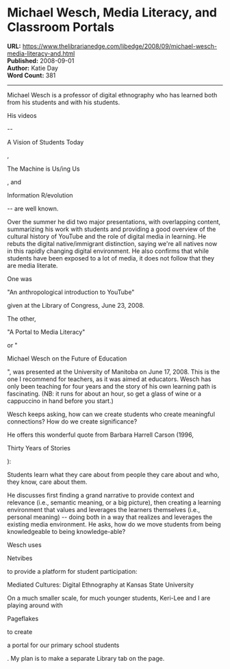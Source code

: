 # Michael Wesch, Media Literacy, and Classroom Portals

**URL:** https://www.thelibrarianedge.com/libedge/2008/09/michael-wesch-media-literacy-and.html  
**Published:** 2008-09-01  
**Author:** Katie Day  
**Word Count:** 381

---

Michael Wesch is a professor of digital ethnography who has learned both from his students and with his students.

His videos

--

A Vision of Students Today

,

The Machine is Us/ing Us

, and

Information R/evolution

-- are well known.

Over the summer he did two major presentations, with overlapping content, summarizing his work with students and providing a good overview of the cultural history of YouTube and the role of digital media in learning.  He rebuts the digital native/immigrant distinction, saying we're all natives now in this rapidly changing digital environment.  He also confirms that while students have been exposed to a lot of media, it does not follow that they are media literate.

One was

"An anthropological introduction to YouTube"

given at the Library of Congress, June 23, 2008.

The other,

"A Portal to Media Literacy"

or "

Michael Wesch on the Future of Education

", was presented at the University of Manitoba on June 17, 2008.  This is the one I recommend for teachers, as it was aimed at educators.   Wesch has only been teaching for four years and the story of his own learning path is fascinating.  (NB: it runs for about an hour, so get a glass of wine or a cappuccino in hand before you start.)

Wesch keeps asking, how can we create students who create meaningful connections?  How do we create significance?

He offers this wonderful quote from Barbara Harrell Carson (1996,

Thirty Years of Stories

):

Students learn what they care about from people they care about and who, they know, care about them.

He discusses first finding a grand narrative to provide context and relevance (i.e., semantic meaning, or a big picture), then creating a learning environment that values and leverages the learners themselves (i.e., personal meaning) -- doing both in a way that realizes and leverages the existing media environment.  He asks, how do we move students from being knowledgeable to being knowledge-able?

Wesch uses

Netvibes

to provide a platform for student participation:

Mediated Cultures: Digital Ethnography at Kansas State University

On a much smaller scale, for much younger students, Keri-Lee and I are playing around with

Pageflakes

to create

a portal for our primary school students

.   My plan is to make a separate Library tab on the page.
